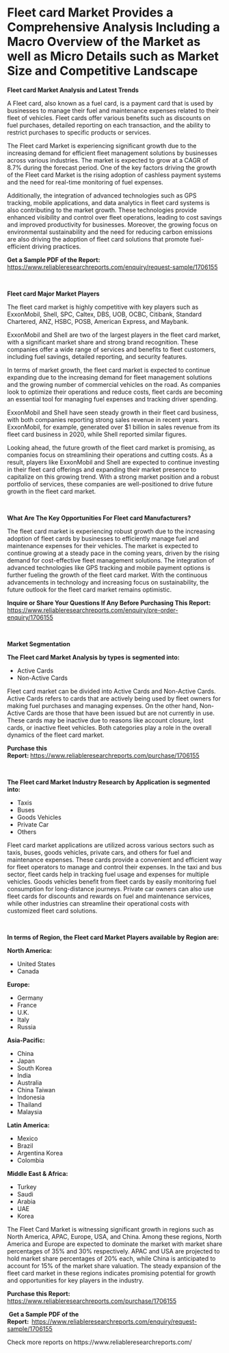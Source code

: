 <p><h1>Fleet card Market Provides a Comprehensive Analysis Including a Macro Overview of the Market as well as Micro Details such as Market Size and Competitive Landscape</h1></p><p><strong>Fleet card Market Analysis and Latest Trends</strong></p>
<p><p>A Fleet card, also known as a fuel card, is a payment card that is used by businesses to manage their fuel and maintenance expenses related to their fleet of vehicles. Fleet cards offer various benefits such as discounts on fuel purchases, detailed reporting on each transaction, and the ability to restrict purchases to specific products or services.</p><p>The Fleet card Market is experiencing significant growth due to the increasing demand for efficient fleet management solutions by businesses across various industries. The market is expected to grow at a CAGR of 8.7% during the forecast period. One of the key factors driving the growth of the Fleet card Market is the rising adoption of cashless payment systems and the need for real-time monitoring of fuel expenses.</p><p>Additionally, the integration of advanced technologies such as GPS tracking, mobile applications, and data analytics in fleet card systems is also contributing to the market growth. These technologies provide enhanced visibility and control over fleet operations, leading to cost savings and improved productivity for businesses. Moreover, the growing focus on environmental sustainability and the need for reducing carbon emissions are also driving the adoption of fleet card solutions that promote fuel-efficient driving practices.</p></p>
<p><strong>Get a Sample PDF of the Report:&nbsp;</strong> <a href="https://www.reliableresearchreports.com/enquiry/request-sample/1706155">https://www.reliableresearchreports.com/enquiry/request-sample/1706155</a></p>
<p>&nbsp;</p>
<p><strong>Fleet card Major Market Players</strong></p>
<p><p>The fleet card market is highly competitive with key players such as ExxonMobil, Shell, SPC, Caltex, DBS, UOB, OCBC, Citibank, Standard Chartered, ANZ, HSBC, POSB, American Express, and Maybank.</p><p>ExxonMobil and Shell are two of the largest players in the fleet card market, with a significant market share and strong brand recognition. These companies offer a wide range of services and benefits to fleet customers, including fuel savings, detailed reporting, and security features.</p><p>In terms of market growth, the fleet card market is expected to continue expanding due to the increasing demand for fleet management solutions and the growing number of commercial vehicles on the road. As companies look to optimize their operations and reduce costs, fleet cards are becoming an essential tool for managing fuel expenses and tracking driver spending.</p><p>ExxonMobil and Shell have seen steady growth in their fleet card business, with both companies reporting strong sales revenue in recent years. ExxonMobil, for example, generated over $1 billion in sales revenue from its fleet card business in 2020, while Shell reported similar figures.</p><p>Looking ahead, the future growth of the fleet card market is promising, as companies focus on streamlining their operations and cutting costs. As a result, players like ExxonMobil and Shell are expected to continue investing in their fleet card offerings and expanding their market presence to capitalize on this growing trend. With a strong market position and a robust portfolio of services, these companies are well-positioned to drive future growth in the fleet card market.</p></p>
<p>&nbsp;</p>
<p><strong>What Are The Key Opportunities For Fleet card Manufacturers?</strong></p>
<p><p>The fleet card market is experiencing robust growth due to the increasing adoption of fleet cards by businesses to efficiently manage fuel and maintenance expenses for their vehicles. The market is expected to continue growing at a steady pace in the coming years, driven by the rising demand for cost-effective fleet management solutions. The integration of advanced technologies like GPS tracking and mobile payment options is further fueling the growth of the fleet card market. With the continuous advancements in technology and increasing focus on sustainability, the future outlook for the fleet card market remains optimistic.</p></p>
<p><strong>Inquire or Share Your Questions If Any Before Purchasing This Report:</strong> <a href="https://www.reliableresearchreports.com/enquiry/pre-order-enquiry/1706155">https://www.reliableresearchreports.com/enquiry/pre-order-enquiry/1706155</a></p>
<p>&nbsp;</p>
<p><strong>Market Segmentation</strong></p>
<p><strong>The Fleet card Market Analysis by types is segmented into:</strong></p>
<p><ul><li>Active Cards</li><li>Non-Active Cards</li></ul></p>
<p><p>Fleet card market can be divided into Active Cards and Non-Active Cards. Active Cards refers to cards that are actively being used by fleet owners for making fuel purchases and managing expenses. On the other hand, Non-Active Cards are those that have been issued but are not currently in use. These cards may be inactive due to reasons like account closure, lost cards, or inactive fleet vehicles. Both categories play a role in the overall dynamics of the fleet card market.</p></p>
<p><strong>Purchase this Report:&nbsp;</strong><a href="https://www.reliableresearchreports.com/purchase/1706155">https://www.reliableresearchreports.com/purchase/1706155</a></p>
<p>&nbsp;</p>
<p><strong>The Fleet card Market Industry Research by Application is segmented into:</strong></p>
<p><ul><li>Taxis</li><li>Buses</li><li>Goods Vehicles</li><li>Private Car</li><li>Others</li></ul></p>
<p><p>Fleet card market applications are utilized across various sectors such as taxis, buses, goods vehicles, private cars, and others for fuel and maintenance expenses. These cards provide a convenient and efficient way for fleet operators to manage and control their expenses. In the taxi and bus sector, fleet cards help in tracking fuel usage and expenses for multiple vehicles. Goods vehicles benefit from fleet cards by easily monitoring fuel consumption for long-distance journeys. Private car owners can also use fleet cards for discounts and rewards on fuel and maintenance services, while other industries can streamline their operational costs with customized fleet card solutions.</p></p>
<p>&nbsp;</p>
<p><strong>In terms of Region, the Fleet card Market Players available by Region are:</strong></p>
<p>
    <p> <strong> North America: </strong>
        <ul>
            <li>United States</li>
            <li>Canada</li>
        </ul>
        </p> 
    <p> <strong> Europe: </strong>
        <ul>
            <li>Germany</li>
            <li>France</li>
            <li>U.K.</li>
            <li>Italy</li>
            <li>Russia</li>
        </ul>
        </p> 
    <p> <strong> Asia-Pacific: </strong>
        <ul>
            <li>China</li>
            <li>Japan</li>
            <li>South Korea</li>
            <li>India</li>
            <li>Australia</li>
            <li>China Taiwan</li>
            <li>Indonesia</li>
            <li>Thailand</li>
            <li>Malaysia</li>
        </ul>
        </p> 
    <p> <strong> Latin America: </strong>
        <ul>
            <li>Mexico</li>
            <li>Brazil</li>
            <li>Argentina Korea</li>
            <li>Colombia</li>
        </ul>
        </p> 
    <p> <strong> Middle East & Africa: </strong>
        <ul>
            <li>Turkey</li>
            <li>Saudi</li>
            <li>Arabia</li>
            <li>UAE</li>
            <li>Korea</li>
        </ul>
    </p>
    </p>
<p><p>The Fleet Card Market is witnessing significant growth in regions such as North America, APAC, Europe, USA, and China. Among these regions, North America and Europe are expected to dominate the market with market share percentages of 35% and 30% respectively. APAC and USA are projected to hold market share percentages of 20% each, while China is anticipated to account for 15% of the market share valuation. The steady expansion of the fleet card market in these regions indicates promising potential for growth and opportunities for key players in the industry.</p></p>
<p><strong>Purchase this Report: </strong><a href="https://www.reliableresearchreports.com/purchase/1706155">https://www.reliableresearchreports.com/purchase/1706155</a></p>
<p>&nbsp;<strong>Get a Sample PDF of the Report:&nbsp;&nbsp;</strong><a href="https://www.reliableresearchreports.com/enquiry/request-sample/1706155">https://www.reliableresearchreports.com/enquiry/request-sample/1706155</a></p>
<p><strong></strong></p>
<p>Check more reports on https://www.reliableresearchreports.com/</p>